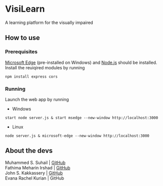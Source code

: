# VisiLearn

A learning platform for the visually impaired

## How to use

### Prerequisites

[Microsoft Edge](https://www.microsoft.com/en-us/edge/download?form=MA13FJ) (pre-installed on Windows) and [Node.js](https://nodejs.org/en/download) should be installed. Install the reuiqired modules by running

```
npm install express cors
```

### Running

Launch the web app by running

- Windows

```
start node server.js & start msedge --new-window http://localhost:3000
```

- Linux

```
node server.js & microsoft-edge --new-window http://localhost:3000
```

## About the devs

Muhammed S. Suhail | [GitHub](https://github.com/svhl)\
Fathima Meharin Irshad | [GitHub](https://github.com/meharinfathima)\
John S. Kakkassery | [GitHub](https://github.com/Johnsk)\
Evana Rachel Kurian | GitHub
